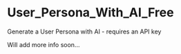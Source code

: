 # User_Persona_With_AI_Free
Generate a User Persona with AI - requires an API key

Will add more info soon...
